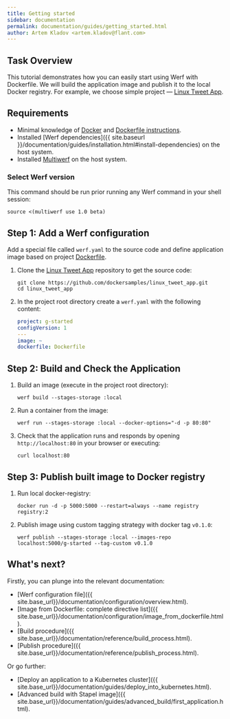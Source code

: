 ```yaml
---
title: Getting started
sidebar: documentation
permalink: documentation/guides/getting_started.html
author: Artem Kladov <artem.kladov@flant.com>
---
```


## Task Overview

This tutorial demonstrates how you can easily start using Werf with Dockerfile. 
We will build the application image and publish it to the local Docker registry. 
For example, we choose simple project — [Linux Tweet App](https://github.com/dockersamples/linux_tweet_app).

## Requirements

* Minimal knowledge of [Docker](https://www.docker.com/) and [Dockerfile instructions](https://docs.docker.com/engine/reference/builder/).
* Installed [Werf dependencies]({{ site.baseurl }}/documentation/guides/installation.html#install-dependencies) on the host system.
* Installed [Multiwerf](https://github.com/flant/multiwerf) on the host system.

### Select Werf version

This command should be run prior running any Werf command in your shell session:

```shell
source <(multiwerf use 1.0 beta)
```

## Step 1: Add a Werf configuration

Add a special file called `werf.yaml` to the source code and define application image based on project [Dockerfile](https://github.com/dockersamples/linux_tweet_app/blob/master/Dockerfile).

1. Clone the [Linux Tweet App](https://github.com/dockersamples/linux_tweet_app) repository to get the source code:

    ```shell
    git clone https://github.com/dockersamples/linux_tweet_app.git
    cd linux_tweet_app
    ```

1.  In the project root directory create a `werf.yaml` with the following content:

    ```yaml
    project: g-started
    configVersion: 1
    ---
    image: ~
    dockerfile: Dockerfile
    ```

## Step 2: Build and Check the Application

1.  Build an image (execute in the project root directory):

    ```shell
    werf build --stages-storage :local
    ```

1.  Run a container from the image:

    ```shell
    werf run --stages-storage :local --docker-options="-d -p 80:80"
    ```

1.  Check that the application runs and responds by opening `http://localhost:80` in your browser or executing:

    ```shell
    curl localhost:80
    ```

## Step 3: Publish built image to Docker registry

1. Run local docker-registry:

    ```shell
    docker run -d -p 5000:5000 --restart=always --name registry registry:2
    ```

2. Publish image using custom tagging strategy with docker tag `v0.1.0`:

    ```shell
    werf publish --stages-storage :local --images-repo localhost:5000/g-started --tag-custom v0.1.0
    ```

## What's next?

Firstly, you can plunge into the relevant documentation:
* [Werf configuration file]({{ site.base_url}}/documentation/configuration/overview.html).
* [Image from Dockerfile: complete directive list]({{ site.base_url}}/documentation/configuration/image_from_dockerfile.html).
* [Build procedure]({{ site.base_url}}/documentation/reference/build_process.html).
* [Publish procedure]({{ site.base_url}}/documentation/reference/publish_process.html).

Or go further:
* [Deploy an application to a Kubernetes cluster]({{ site.base_url}}/documentation/guides/deploy_into_kubernetes.html).
* [Advanced build with Stapel image]({{ site.base_url}}/documentation/guides/advanced_build/first_application.html).

